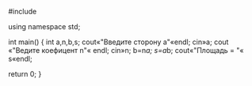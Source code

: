 #include <iostream>

using namespace std;

int main()
{
int a,n,b,s;
cout«"Введите сторону а"«endl;
cin»a;
cout «"Ведите коефицент n"« endl;
cin»n;
b=n*a;
s=a*b;
cout«"Площадь = "« s«endl;

return 0;
}